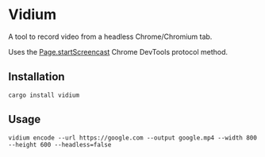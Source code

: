 # Vidium

A tool to record video from a headless Chrome/Chromium tab.

Uses the [Page.startScreencast](https://chromedevtools.github.io/devtools-protocol/tot/Page/#method-startScreencast) Chrome DevTools protocol method.

## Installation

```
cargo install vidium
```

## Usage 

```
vidium encode --url https://google.com --output google.mp4 --width 800 --height 600 --headless=false
```
